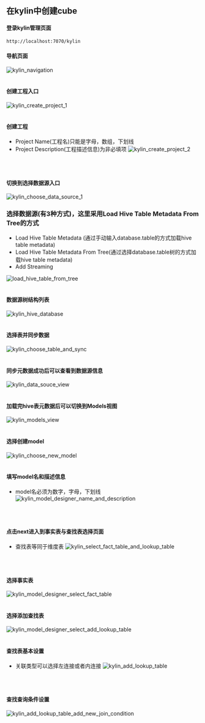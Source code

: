 ## 在kylin中创建cube

#### 登录kylin管理页面
```html
http://localhost:7070/kylin
```

#### 导航页面
![kylin_navigation](https://github.com/chlsmile/note/blob/master/notefile/kylin/kylin_navigation.png)
</br>
</br>

#### 创建工程入口
![kylin_create_project_1](https://github.com/chlsmile/note/blob/master/notefile/kylin/kylin_create_project_1.png)
</br>
</br>

#### 创建工程
- Project Name(工程名)只能是字母，数组，下划线
- Project Description(工程描述信息)为非必填项
![kylin_create_project_2](https://github.com/chlsmile/note/blob/master/notefile/kylin/kylin_create_project_2.png)
</br>
</br>

#### 切换到选择数据源入口
![kylin_choose_data_source_1](https://github.com/chlsmile/note/blob/master/notefile/kylin/kylin_choose_data_source_1.png)

### 选择数据源(有3种方式)，这里采用Load Hive Table Metadata From Tree的方式
- Load Hive Table Metadata (通过手动输入database.table的方式加载hive table metadata)
- Load Hive Table Metadata From Tree(通过选择database.table树的方式加载hive table metadata)
- Add Streaming

![load_hive_table_from_tree](https://github.com/chlsmile/note/blob/master/notefile/kylin/kylin_choose_data_source_load_hive_table_from_tree.png)
</br>
</br>

#### 数据源树结构列表
![kylin_hive_database](https://github.com/chlsmile/note/blob/master/notefile/kylin/kylin_hive_database.png)
</br>
</br>

#### 选择表并同步数据
![kylin_choose_table_and_sync](https://github.com/chlsmile/note/blob/master/notefile/kylin/kylin_choose_table_and_sync.png)
</br>
</br>

#### 同步元数据成功后可以查看到数据源信息
![kylin_data_souce_view](https://github.com/chlsmile/note/blob/master/notefile/kylin/kylin_data_souce_view.png)
</br>
</br>

#### 加载完hive表元数据后可以切换到Models视图
![kylin_models_view](https://github.com/chlsmile/note/blob/master/notefile/kylin/kylin_models_view.png)
</br>
</br>


#### 选择创建model
![kylin_choose_new_model](https://github.com/chlsmile/note/blob/master/notefile/kylin/kylin_choose_new_model.png)
</br>
</br>


#### 填写model名和描述信息
- model名必须为数字，字母，下划线
![kylin_model_designer_name_and_description](https://github.com/chlsmile/note/blob/master/notefile/kylin/kylin_model_designer_name_and_description.png)
</br>
</br>

#### 点击next进入到事实表与查找表选择页面
- 查找表等同于维度表
![kylin_select_fact_table_and_lookup_table](https://github.com/chlsmile/note/blob/master/notefile/kylin/kylin_select_fact_table_and_lookup_table.png)
</br>
</br>


#### 选择事实表
![kylin_model_designer_select_fact_table](https://github.com/chlsmile/note/blob/master/notefile/kylin/kylin_model_designer_select_fact_table.png)
</br>
</br>


#### 选择添加查找表
![kylin_model_designer_select_add_lookup_table](https://github.com/chlsmile/note/blob/master/notefile/kylin/kylin_model_designer_select_add_lookup_table.png)
</br>
</br>


#### 查找表基本设置
- 关联类型可以选择左连接或者内连接
![kylin_add_lookup_table](https://github.com/chlsmile/note/blob/master/notefile/kylin/kylin_add_lookup_table.png)
</br>
</br>

#### 查找查询条件设置
![kylin_add_lookup_table_add_new_join_condition](https://github.com/chlsmile/note/blob/master/notefile/kylin/kylin_add_lookup_table_add_new_join_condition.png)
</br>
</br>




















